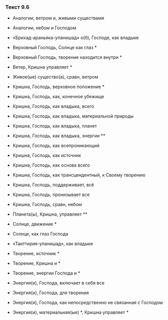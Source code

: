 ### Текст 9.6

- Аналогии, ветром и, живыми существами

- Аналогии, небом и Господом

- «Брихад-араньяка-упанишад» о(б), Господе, как владыке

- Верховный Господь, Солнце как глаз *

- Верховный Господь, творение находится внутри *

- Ветер, Кришна управляет *

- Живое(ые) существо(а), сравн, ветром

- Кришна, Господь, верховное положение *

- Кришна, Господь, как, конечное убежище

- Кришна, Господь, как владыка, всего

- Кришна, Господь, как владыка, материальной природы

- Кришна, Господь, как владыка, планет

- Кришна, Господь, как владыка, энергии **

- Кришна, Господь, как всепроникающий

- Кришна, Господь, как источник

- Кришна, Господь, как основа всего

- Кришна, Господь, как трансцендентный, к Своему творению

- Кришна, Господь, поддерживает, всё

- Кришна, Господь, пронизывает все

- Кришна, Господь, сравн, небом

- Планета(ы), Кришна, управляет **

- Солнце, движение *

- Солнце, как глаз Господа

- «Таиттирия-упанишад», как владыке

- Творение, источник *

- Творение, Кришна и *

- Творение, энергии Господа и *

- Энергия(и), Господа, включает в себя все

- Энергия(и), Господа, для творения

- Энергия(и), Господа, как непосредственно не связанная с Господом

- Энергия(и), материальная(ые) *, Кришна управляет *
	
